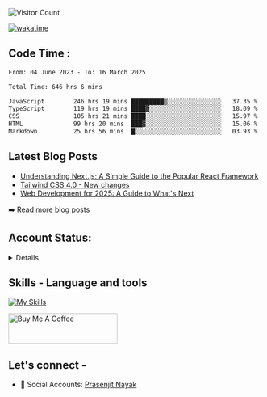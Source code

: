 <div>

![Visitor Count](https://profile-counter.glitch.me/StarKnightt/count.svg)



[![wakatime](https://wakatime.com/badge/user/d27d27da-dc32-4c1b-a703-f654f4050105.svg)](https://wakatime.com/@d27d27da-dc32-4c1b-a703-f654f405010)



</div>  

## Code Time : 
<!--START_SECTION:waka-->

```txt
From: 04 June 2023 - To: 16 March 2025

Total Time: 646 hrs 6 mins

JavaScript        246 hrs 19 mins █████████▒░░░░░░░░░░░░░░░   37.35 %
TypeScript        119 hrs 19 mins ████▓░░░░░░░░░░░░░░░░░░░░   18.09 %
CSS               105 hrs 21 mins ████░░░░░░░░░░░░░░░░░░░░░   15.97 %
HTML              99 hrs 20 mins  ███▓░░░░░░░░░░░░░░░░░░░░░   15.06 %
Markdown          25 hrs 56 mins  █░░░░░░░░░░░░░░░░░░░░░░░░   03.93 %
```

<!--END_SECTION:waka-->

## Latest Blog Posts
<!-- BLOG-POSTS:START -->
- [Understanding Next.js: A Simple Guide to the Popular React Framework](https://github.com/StarKnightt/prasendev/blog/next-js-workflow)
- [Tailwind CSS 4.0 - New changes](https://github.com/StarKnightt/prasendev/blog/tailwindcss-4.0)
- [Web Development for 2025: A Guide to What's Next](https://github.com/StarKnightt/prasendev/blog/web-development-2025)

➡️ [Read more blog posts](https://prasen.dev/blog)
<!-- BLOG-POSTS:END -->

## Account Status:
<details>
  
[![StarKnightt's GitHub | Stats](https://stats.quira.sh/StarKnightt/github?theme=dark)](https://quira.sh?utm_source=widgets&utm_campaign=StarKnightt)

</details>

## Skills - Language and tools
[![My Skills](https://skillicons.dev/icons?i=react,html,css,javascript,nodejs,expressjs,mongo,typescript,next,tailwind,pug,git,github,vscode,linux,discord&theme=light)](https://skillicons.dev)
<!--social stats -->

<a href="https://www.buymeacoffee.com/prasen" target="_blank"><img src="https://cdn.buymeacoffee.com/buttons/v2/default-yellow.png" alt="Buy Me A Coffee" style="height: 60px !important;width: 216px !important;" ></a>

## Let's connect -
- 💼 Social Accounts: [Prasenjit Nayak](https://prasen.dev) <br>

<!-- End of the README files :) --!>
